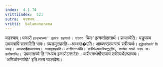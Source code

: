 ```yaml
---
index:  4.1.74
vrittiindex:  521
sutra:  यङश्चाप्
vritti:  balamanorama 
---
```


यङश्चाप्। पकारो `हल्ङ्याब्भ्यः' इत्यत्र ग्रहणार्थः। चकारः `चितः' इत्यन्तोदात्तार्थः। सामान्येति। यङ्रूपस्य उभयत्रापि सत्त्वादिति भावः। ञ्यङमुदाहरति--आम्बष्ठ�एति। आम्बषष्ठस्यापत्यं स्त्रीत्यर्थः। `वृद्धेत्कोसले'ति ञ्यङ्। आम्बष्ठ�शब्दाच्चाप्। ष्यङमुदाहरति--कारीषगन्ध्येति। करीषं=गवादिपशुपुरीषं, तस्येव गन्धो यस्य सः-करीषगन्धिः। `उपमानाच्चे'ति गन्धस्य इकारोऽन्तादेशः। करीषगन्धेर्गोत्रापत्यं स्त्रीत्यर्थेऽण्प्रत्ययः। `अणिञोरनार्षयोः' इति तस्य ष्यङादेशः। 

